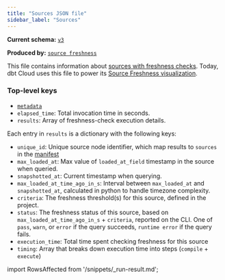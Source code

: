 ```yaml
---
title: "Sources JSON file"
sidebar_label: "Sources"
---
```


**Current schema:** [`v3`](https://schemas.getdbt.com/dbt/sources/v3/index.html)

**Produced by:** [`source freshness`](/reference/commands/source)

This file contains information about [sources with freshness checks](/docs/build/sources#checking-source-freshness). Today, dbt Cloud uses this file to power its [Source Freshness visualization](/docs/build/sources#snapshotting-source-data-freshness).

### Top-level keys

- [`metadata`](/reference/artifacts/dbt-artifacts#common-metadata)
- `elapsed_time`: Total invocation time in seconds.
- `results`: Array of freshness-check execution details.

Each entry in `results` is a dictionary with the following keys:

- `unique_id`: Unique source node identifier, which map results to `sources` in the [manifest](/reference/artifacts/manifest-json)
- `max_loaded_at`: Max value of `loaded_at_field` timestamp in the source <Term id="table" /> when queried.
- `snapshotted_at`: Current timestamp when querying.
- `max_loaded_at_time_ago_in_s`: Interval between `max_loaded_at` and `snapshotted_at`, calculated in python to handle timezone complexity.
- `criteria`: The freshness threshold(s) for this source, defined in the project.
- `status`: The freshness status of this source, based on `max_loaded_at_time_ago_in_s` + `criteria`, reported on the CLI. One of `pass`, `warn`, or `error` if the query succeeds, `runtime error` if the query fails.
- `execution_time`: Total time spent checking freshness for this source
- `timing`: Array that breaks down execution time into steps (`compile` + `execute`)

import RowsAffected from '/snippets/_run-result.md'; 

<RowsAffected/>

